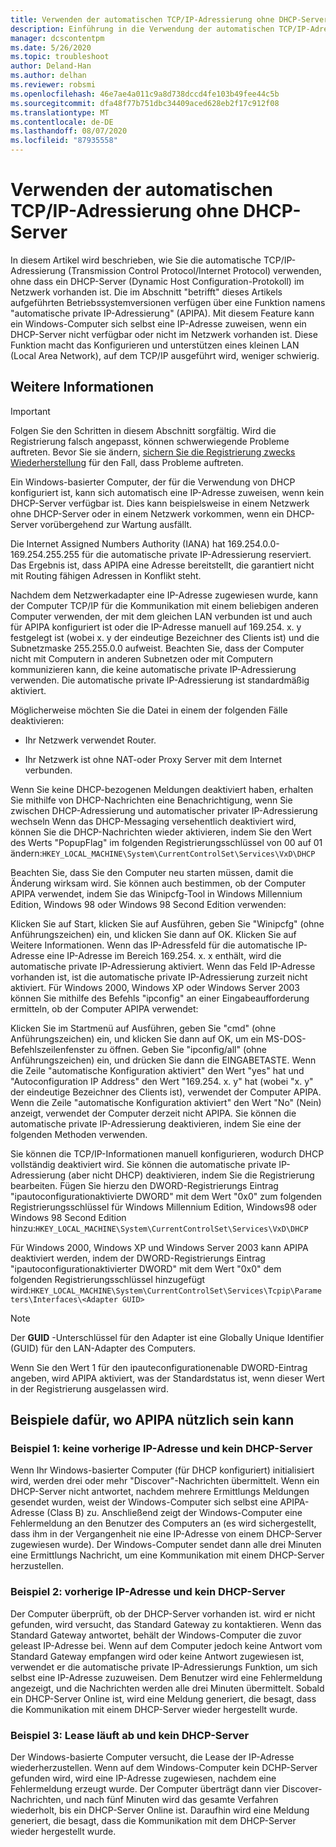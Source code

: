 ```yaml
---
title: Verwenden der automatischen TCP/IP-Adressierung ohne DHCP-Server
description: Einführung in die Verwendung der automatischen TCP/IP-Adressierung ohne DHCP-Server.
manager: dcscontentpm
ms.date: 5/26/2020
ms.topic: troubleshoot
author: Deland-Han
ms.author: delhan
ms.reviewer: robsmi
ms.openlocfilehash: 46e7ae4a011c9a8d738dccd4fe103b49fee44c5b
ms.sourcegitcommit: dfa48f77b751dbc34409aced628eb2f17c912f08
ms.translationtype: MT
ms.contentlocale: de-DE
ms.lasthandoff: 08/07/2020
ms.locfileid: "87935558"
---
```

# <a name="how-to-use-automatic-tcpip-addressing-without-a-dhcp-server"></a>Verwenden der automatischen TCP/IP-Adressierung ohne DHCP-Server

In diesem Artikel wird beschrieben, wie Sie die automatische TCP/IP-Adressierung (Transmission Control Protocol/Internet Protocol) verwenden, ohne dass ein DHCP-Server (Dynamic Host Configuration-Protokoll) im Netzwerk vorhanden ist. Die im Abschnitt "betrifft" dieses Artikels aufgeführten Betriebssystemversionen verfügen über eine Funktion namens "automatische private IP-Adressierung" (APIPA). Mit diesem Feature kann ein Windows-Computer sich selbst eine IP-Adresse zuweisen, wenn ein DHCP-Server nicht verfügbar oder nicht im Netzwerk vorhanden ist. Diese Funktion macht das Konfigurieren und unterstützen eines kleinen LAN (Local Area Network), auf dem TCP/IP ausgeführt wird, weniger schwierig.

## <a name="more-information"></a>Weitere Informationen

> [!IMPORTANT]
> Folgen Sie den Schritten in diesem Abschnitt sorgfältig. Wird die Registrierung falsch angepasst, können schwerwiegende Probleme auftreten. Bevor Sie sie ändern, [sichern Sie die Registrierung zwecks Wiederherstellung](https://support.microsoft.com/help/322756) für den Fall, dass Probleme auftreten.

Ein Windows-basierter Computer, der für die Verwendung von DHCP konfiguriert ist, kann sich automatisch eine IP-Adresse zuweisen, wenn kein DHCP-Server verfügbar ist. Dies kann beispielsweise in einem Netzwerk ohne DHCP-Server oder in einem Netzwerk vorkommen, wenn ein DHCP-Server vorübergehend zur Wartung ausfällt.

Die Internet Assigned Numbers Authority (IANA) hat 169.254.0.0-169.254.255.255 für die automatische private IP-Adressierung reserviert. Das Ergebnis ist, dass APIPA eine Adresse bereitstellt, die garantiert nicht mit Routing fähigen Adressen in Konflikt steht.

Nachdem dem Netzwerkadapter eine IP-Adresse zugewiesen wurde, kann der Computer TCP/IP für die Kommunikation mit einem beliebigen anderen Computer verwenden, der mit dem gleichen LAN verbunden ist und auch für APIPA konfiguriert ist oder die IP-Adresse manuell auf 169.254. x. y festgelegt ist (wobei x. y der eindeutige Bezeichner des Clients ist) und die Subnetzmaske 255.255.0.0 aufweist. Beachten Sie, dass der Computer nicht mit Computern in anderen Subnetzen oder mit Computern kommunizieren kann, die keine automatische private IP-Adressierung verwenden. Die automatische private IP-Adressierung ist standardmäßig aktiviert.

Möglicherweise möchten Sie die Datei in einem der folgenden Fälle deaktivieren:

- Ihr Netzwerk verwendet Router.

- Ihr Netzwerk ist ohne NAT-oder Proxy Server mit dem Internet verbunden.

Wenn Sie keine DHCP-bezogenen Meldungen deaktiviert haben, erhalten Sie mithilfe von DHCP-Nachrichten eine Benachrichtigung, wenn Sie zwischen DHCP-Adressierung und automatischer privater IP-Adressierung wechseln Wenn das DHCP-Messaging versehentlich deaktiviert wird, können Sie die DHCP-Nachrichten wieder aktivieren, indem Sie den Wert des Werts "PopupFlag" im folgenden Registrierungsschlüssel von 00 auf 01 ändern:`HKEY_LOCAL_MACHINE\System\CurrentControlSet\Services\VxD\DHCP`

Beachten Sie, dass Sie den Computer neu starten müssen, damit die Änderung wirksam wird. Sie können auch bestimmen, ob der Computer APIPA verwendet, indem Sie das Winipcfg-Tool in Windows Millennium Edition, Windows 98 oder Windows 98 Second Edition verwenden:

Klicken Sie auf Start, klicken Sie auf Ausführen, geben Sie "Winipcfg" (ohne Anführungszeichen) ein, und klicken Sie dann auf OK. Klicken Sie auf Weitere Informationen. Wenn das IP-Adressfeld für die automatische IP-Adresse eine IP-Adresse im Bereich 169.254. x. x enthält, wird die automatische private IP-Adressierung aktiviert. Wenn das Feld IP-Adresse vorhanden ist, ist die automatische private IP-Adressierung zurzeit nicht aktiviert.
Für Windows 2000, Windows XP oder Windows Server 2003 können Sie mithilfe des Befehls "ipconfig" an einer Eingabeaufforderung ermitteln, ob der Computer APIPA verwendet:

Klicken Sie im Startmenü auf Ausführen, geben Sie "cmd" (ohne Anführungszeichen) ein, und klicken Sie dann auf OK, um ein MS-DOS-Befehlszeilenfenster zu öffnen. Geben Sie "ipconfig/all" (ohne Anführungszeichen) ein, und drücken Sie dann die EINGABETASTE. Wenn die Zeile "automatische Konfiguration aktiviert" den Wert "yes" hat und "Autoconfiguration IP Address" den Wert "169.254. x. y" hat (wobei "x. y" der eindeutige Bezeichner des Clients ist), verwendet der Computer APIPA. Wenn die Zeile "automatische Konfiguration aktiviert" den Wert "No" (Nein) anzeigt, verwendet der Computer derzeit nicht APIPA.
Sie können die automatische private IP-Adressierung deaktivieren, indem Sie eine der folgenden Methoden verwenden.

Sie können die TCP/IP-Informationen manuell konfigurieren, wodurch DHCP vollständig deaktiviert wird. Sie können die automatische private IP-Adressierung (aber nicht DHCP) deaktivieren, indem Sie die Registrierung bearbeiten. Fügen Sie hierzu den DWORD-Registrierungs Eintrag "ipautoconfigurationaktivierte DWORD" mit dem Wert "0x0" zum folgenden Registrierungsschlüssel für Windows Millennium Edition, Windows98 oder Windows 98 Second Edition hinzu:`HKEY_LOCAL_MACHINE\System\CurrentControlSet\Services\VxD\DHCP`

Für Windows 2000, Windows XP und Windows Server 2003 kann APIPA deaktiviert werden, indem der DWORD-Registrierungs Eintrag "ipautoconfigurationaktivierter DWORD" mit dem Wert "0x0" dem folgenden Registrierungsschlüssel hinzugefügt wird:`HKEY_LOCAL_MACHINE\System\CurrentControlSet\Services\Tcpip\Parameters\Interfaces\<Adapter GUID>`
> [!NOTE]
> Der **GUID** -Unterschlüssel für den Adapter ist eine Globally Unique Identifier (GUID) für den LAN-Adapter des Computers.

Wenn Sie den Wert 1 für den ipauteconfigurationenable DWORD-Eintrag angeben, wird APIPA aktiviert, was der Standardstatus ist, wenn dieser Wert in der Registrierung ausgelassen wird.

## <a name="examples-of-where-apipa-may-be-useful"></a>Beispiele dafür, wo APIPA nützlich sein kann

### <a name="example-1-no-previous-ip-address-and-no-dhcp-server"></a>Beispiel 1: keine vorherige IP-Adresse und kein DHCP-Server

Wenn Ihr Windows-basierter Computer (für DHCP konfiguriert) initialisiert wird, werden drei oder mehr "Discover"-Nachrichten übermittelt. Wenn ein DHCP-Server nicht antwortet, nachdem mehrere Ermittlungs Meldungen gesendet wurden, weist der Windows-Computer sich selbst eine APIPA-Adresse (Class B) zu. Anschließend zeigt der Windows-Computer eine Fehlermeldung an den Benutzer des Computers an (es wird sichergestellt, dass ihm in der Vergangenheit nie eine IP-Adresse von einem DHCP-Server zugewiesen wurde). Der Windows-Computer sendet dann alle drei Minuten eine Ermittlungs Nachricht, um eine Kommunikation mit einem DHCP-Server herzustellen.

### <a name="example-2-previous-ip-address-and-no-dhcp-server"></a>Beispiel 2: vorherige IP-Adresse und kein DHCP-Server

Der Computer überprüft, ob der DHCP-Server vorhanden ist. wird er nicht gefunden, wird versucht, das Standard Gateway zu kontaktieren. Wenn das Standard Gateway antwortet, behält der Windows-Computer die zuvor geleast IP-Adresse bei. Wenn auf dem Computer jedoch keine Antwort vom Standard Gateway empfangen wird oder keine Antwort zugewiesen ist, verwendet er die automatische private IP-Adressierungs Funktion, um sich selbst eine IP-Adresse zuzuweisen. Dem Benutzer wird eine Fehlermeldung angezeigt, und die Nachrichten werden alle drei Minuten übermittelt. Sobald ein DHCP-Server Online ist, wird eine Meldung generiert, die besagt, dass die Kommunikation mit einem DHCP-Server wieder hergestellt wurde.

### <a name="example-3-lease-expires-and-no-dhcp-server"></a>Beispiel 3: Lease läuft ab und kein DHCP-Server

Der Windows-basierte Computer versucht, die Lease der IP-Adresse wiederherzustellen. Wenn auf dem Windows-Computer kein DCHP-Server gefunden wird, wird eine IP-Adresse zugewiesen, nachdem eine Fehlermeldung erzeugt wurde. Der Computer überträgt dann vier Discover-Nachrichten, und nach fünf Minuten wird das gesamte Verfahren wiederholt, bis ein DHCP-Server Online ist. Daraufhin wird eine Meldung generiert, die besagt, dass die Kommunikation mit dem DHCP-Server wieder hergestellt wurde.
